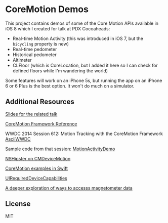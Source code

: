 # CoreMotion Demos

This project contains demos of some of the Core Motion APIs available in iOS 8 which I created for talk at PDX Cocoaheads:

* Real-time Motion Activity (this was introduced in iOS 7, but the `bicycling` property is new)
* Real-time pedometer 
* Historical pedometer
* Altimeter
* CLFloor (which is CoreLocation, but I added it here so I can check for defined floors while I'm wandering the world)

Some features will work on an iPhone 5s, but running the app on an iPhone 6 or 6 Plus is the best option. It won't do much on a simulator.

## Additional Resources

[Slides for the related talk](https://github.com/mattblair/CoreMotionDemos/blob/master/CoreMotion-CocoaHeads150225.pdf)

[CoreMotion Framework Reference](https://developer.apple.com/library/prerelease/ios/documentation/CoreMotion/Reference/CoreMotion_Reference/index.html)

WWDC 2014 Session 612: Motion Tracking with the CoreMotion Framework [AsciiWWDC](http://asciiwwdc.com/2014/sessions/612)

Sample code from that session: [MotionActivityDemo](https://developer.apple.com/wwdc/resources/sample-code/)

[NSHipster on CMDeviceMotion](http://nshipster.com/cmdevicemotion)

[CoreMotion examples in Swift](http://www.shinobicontrols.com/blog/posts/2014/10/21/ios8-day-by-day-day-35-coremotion)

[UIRequiredDeviceCapabilities](https://developer.apple.com/library/ios/documentation/General/Reference/InfoPlistKeyReference/Articles/iPhoneOSKeys.html#//apple_ref/doc/uid/TP40009252-SW3)

[A deeper exploration of ways to accesss magnetometer data](http://stackoverflow.com/a/15470571)

## License

MIT